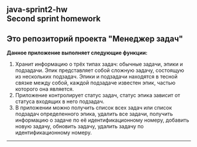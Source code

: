 java-sprint2-hw  
Second sprint homework
---

## Это репозиторий проекта "Менеджер задач"  
**Данное приложение выполняет следующие функции:**

1. Хранит информацию о трёх типах задач: обычные задачи, эпики и подзадачи. Эпик представляет собой сложную задачу, состоящую из нескольких подзадач. Эпики и подзадачи находятся в тесной связке между собой, каждой подзадаче известен эпик, частью которого она является.
2. Приложение контролирует статус задач, статус эпика зависит от статуса входящих в него подзадач.
3. В приложении можно получить список всех задач или список подзадач определенного эпика, удалить все задачи, получить информацию о задаче по её идентификационному номеру, добавить новую задачу, обновить задачу, удалить задачу по идентификационному номеру. 
   
------
